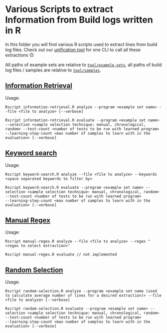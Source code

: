 # Various Scripts to extract Information from Build logs written in R

In this folder you will find various R scripts used to extract lines from build log files.
Check out our [unification tool](../tool) for one CLI to call all these extractions 🙃

All paths of example sets are relative to [`tool/example-sets`](../tool/example-sets), all paths of build log files / samples are relative to [`tool/samples`](../tool/samples).

## [Information Retrieval](information-retrieval.R)

Usage:

```console
Rscript information-retrieval.R analyze --program <example set name> --file <file to analyze> [--verbose]
```
```console
Rscript information-retrieval.R evaluate --program <example set name> --selection <sample selection technique: manual, chronological, random> --test-count <number of tests to be run with learned program>
--learning-step-count <max number of samples to learn with in the evaluation> [--verbose]
```

## [Keyword search](keyword-search.R)

Usage:

```console
Rscript keyword-search.R analyze --file <file to analyze> --keywords <space separated keywords to filter by>
```
```console
Rscript keyword-search.R evaluate --program <example set name> --selection <sample selection technique: manual, chronological, random> --test-count <number of tests to be run with learned program>
--learning-step-count <max number of samples to learn with in the evaluation> [--verbose]
```

## [Manual Regex](manual-regex.R)

Usage:

```console
Rscript manual-regex.R analyze --file <file to analyze> --regex "<regex to select extraction>"
```
```console
Rscript manual-regex.R evaluate // not implemented
```

## [Random Selection](random-selection.R)

Usage:

```console
Rscript random-selection.R analyze --program <example set name (used to calculate average number of lines for a desired extraction)> --file <file to analyze> [--verbose]
```
```console
Rscript random-selection.R evaluate --program <example set name> --selection <sample selection technique: manual, chronological, random> --test-count <number of tests to be run with learned program>
--learning-step-count <max number of samples to learn with in the evaluation> [--verbose]
```
